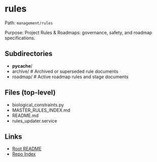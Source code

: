 # rules

Path: `management/rules`

Purpose: Project Rules & Roadmaps: governance, safety, and roadmap specifications.

## Subdirectories
- __pycache__/
- archive/            # Archived or superseded rule documents
- roadmap/            # Active roadmap rules and stage documents

## Files (top-level)
- biological_constraints.py
- MASTER_RULES_INDEX.md
- README.md
- rules_updater.service

## Links
- [Root README](../README.md)
- [Repo Index](../repo_index.json)
